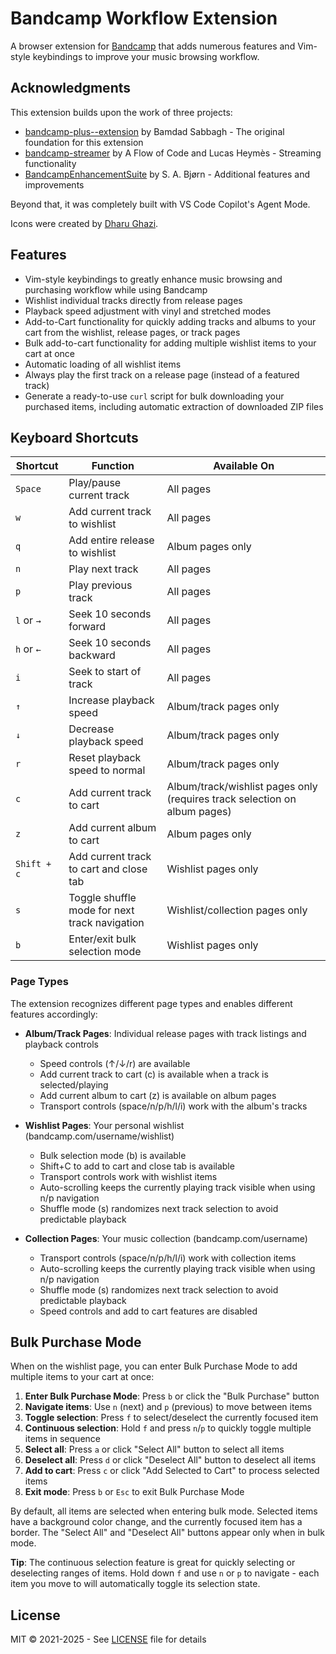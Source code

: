 # Bandcamp Workflow Extension

A browser extension for [Bandcamp](https://www.bandcamp.com/) that adds numerous features and Vim-style keybindings to improve your music browsing workflow.

## Acknowledgments

This extension builds upon the work of three projects:

- [bandcamp-plus--extension](https://github.com/bamdadfr/bandcamp-plus--extension) by Bamdad Sabbagh - The original foundation for this extension
- [bandcamp-streamer](https://github.com/AFlowOfCode/bandcamp-streamer) by A Flow of Code and Lucas Heymès - Streaming functionality
- [BandcampEnhancementSuite](https://github.com/sabjorn/BandcampEnhancementSuite) by S. A. Bjørn - Additional features and improvements

Beyond that, it was completely built with VS Code Copilot's Agent Mode.

Icons were created by [Dharu Ghazi](https://www.fiverr.com/dghzdesign).

## Features

- Vim-style keybindings to greatly enhance music browsing and purchasing workflow while using Bandcamp
- Wishlist individual tracks directly from release pages
- Playback speed adjustment with vinyl and stretched modes
- Add-to-Cart functionality for quickly adding tracks and albums to your cart from the wishlist, release pages, or track pages
- Bulk add-to-cart functionality for adding multiple wishlist items to your cart at once
- Automatic loading of all wishlist items
- Always play the first track on a release page (instead of a featured track)
- Generate a ready-to-use `curl` script for bulk downloading your purchased items, including automatic extraction of downloaded ZIP files

## Keyboard Shortcuts

| Shortcut | Function | Available On |
|----------|----------|--------------|
| `Space` | Play/pause current track | All pages |
| `w` | Add current track to wishlist | All pages |
| `q` | Add entire release to wishlist | Album pages only |
| `n` | Play next track | All pages |
| `p` | Play previous track | All pages |
| `l` or `→` | Seek 10 seconds forward | All pages |
| `h` or `←` | Seek 10 seconds backward | All pages |
| `i` | Seek to start of track | All pages |
| `↑` | Increase playback speed | Album/track pages only |
| `↓` | Decrease playback speed | Album/track pages only |
| `r` | Reset playback speed to normal | Album/track pages only |
| `c` | Add current track to cart | Album/track/wishlist pages only (requires track selection on album pages) |
| `z` | Add current album to cart | Album pages only |
| `Shift + c` | Add current track to cart and close tab | Wishlist pages only |
| `s` | Toggle shuffle mode for next track navigation | Wishlist/collection pages only |
| `b` | Enter/exit bulk selection mode | Wishlist pages only |

### Page Types

The extension recognizes different page types and enables different features accordingly:

- **Album/Track Pages**: Individual release pages with track listings and playback controls
  - Speed controls (↑/↓/r) are available
  - Add current track to cart (c) is available when a track is selected/playing
  - Add current album to cart (z) is available on album pages
  - Transport controls (space/n/p/h/l/i) work with the album's tracks

- **Wishlist Pages**: Your personal wishlist (bandcamp.com/username/wishlist)
  - Bulk selection mode (b) is available
  - Shift+C to add to cart and close tab is available
  - Transport controls work with wishlist items
  - Auto-scrolling keeps the currently playing track visible when using n/p navigation
  - Shuffle mode (s) randomizes next track selection to avoid predictable playback

- **Collection Pages**: Your music collection (bandcamp.com/username)
  - Transport controls (space/n/p/h/l/i) work with collection items
  - Auto-scrolling keeps the currently playing track visible when using n/p navigation
  - Shuffle mode (s) randomizes next track selection to avoid predictable playback
  - Speed controls and add to cart features are disabled

## Bulk Purchase Mode

When on the wishlist page, you can enter Bulk Purchase Mode to add multiple items to your cart at once:

1. **Enter Bulk Purchase Mode**: Press `b` or click the "Bulk Purchase" button
2. **Navigate items**: Use `n` (next) and `p` (previous) to move between items
3. **Toggle selection**: Press `f` to select/deselect the currently focused item
4. **Continuous selection**: Hold `f` and press `n`/`p` to quickly toggle multiple items in sequence
5. **Select all**: Press `a` or click "Select All" button to select all items
6. **Deselect all**: Press `d` or click "Deselect All" button to deselect all items
7. **Add to cart**: Press `c` or click "Add Selected to Cart" to process selected items
8. **Exit mode**: Press `b` or `Esc` to exit Bulk Purchase Mode

By default, all items are selected when entering bulk mode. Selected items have a background color change, and the currently focused item has a border. The "Select All" and "Deselect All" buttons appear only when in bulk mode.

**Tip**: The continuous selection feature is great for quickly selecting or deselecting ranges of items. Hold down `f` and use `n` or `p` to navigate - each item you move to will automatically toggle its selection state.

## License

MIT © 2021-2025 - See [LICENSE](LICENSE) file for details
